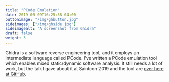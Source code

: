 ```yaml
---
title: "PCode Emulation"
date: 2019-06-09T16:25:58-04:00
buttonimage: "/img/ghbutton.jpg"
sideimages: ["/img/ghside.jpg"]
sideimagealt: "A screenshot from Ghidra"
draft: false
weight: 3
---
```


<p>Ghidra is a software reverse engineering tool, and it employs an intermediate language called PCode.  I've written a PCode emulation tool which enables mixed static/dynamic software analysis.  It still needs a lot of work, but the talk I gave about it at Saintcon 2019 and the tool are <a href="https://github.com/kc0bfv/Saintcon2019GhidraTalk">over here at GitHub</a>.
